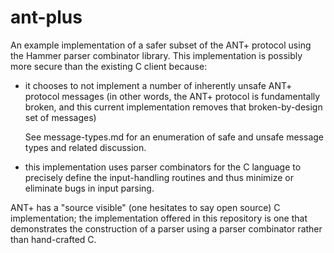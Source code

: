 # ant-plus

An example implementation of a safer subset of the ANT+ protocol using
the Hammer parser combinator library.  This implementation is possibly
more secure than the existing C client because:

 - it chooses to not implement a number of inherently unsafe ANT+
   protocol messages (in other words, the ANT+ protocol is
   fundamentally broken, and this current implementation removes that
   broken-by-design set of messages)

   See message-types.md for an enumeration of safe and unsafe message
   types and related discussion.

 - this implementation uses parser combinators for the C language to
   precisely define the input-handling routines and thus minimize or
   eliminate bugs in input parsing.

ANT+ has a "source visible" (one hesitates to say open source) C
implementation; the implementation offered in this repository is one
that demonstrates the construction of a parser using a parser
combinator rather than hand-crafted C.